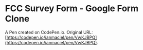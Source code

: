 # FCC Survey Form - Google Form Clone

A Pen created on CodePen.io. Original URL: [https://codepen.io/ianmaciel/pen/VwKJBPQ](https://codepen.io/ianmaciel/pen/VwKJBPQ).


